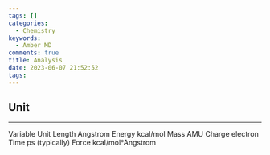 ```yaml
---
tags: []
categories:
  - Chemistry
keywords:
  - Amber MD
comments: true
title: Analysis
date: 2023-06-07 21:52:52
tags:
---
```



## Unit

--------------------------
Variable Unit
Length Angstrom
Energy kcal/mol
Mass AMU
Charge electron
Time ps (typically)
Force kcal/mol*Angstrom